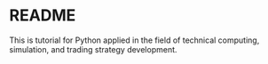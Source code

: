 README
=================================
This is tutorial for Python applied in the field of technical computing, simulation, and trading strategy development.